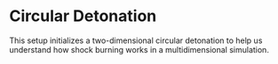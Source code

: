 # Circular Detonation

This setup initializes a two-dimensional circular detonation to help
us understand how shock burning works in a multidimensional
simulation.
